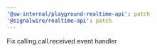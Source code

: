 ```yaml
---
'@sw-internal/playground-realtime-api': patch
'@signalwire/realtime-api': patch
---
```


Fix calling.call.received event handler
